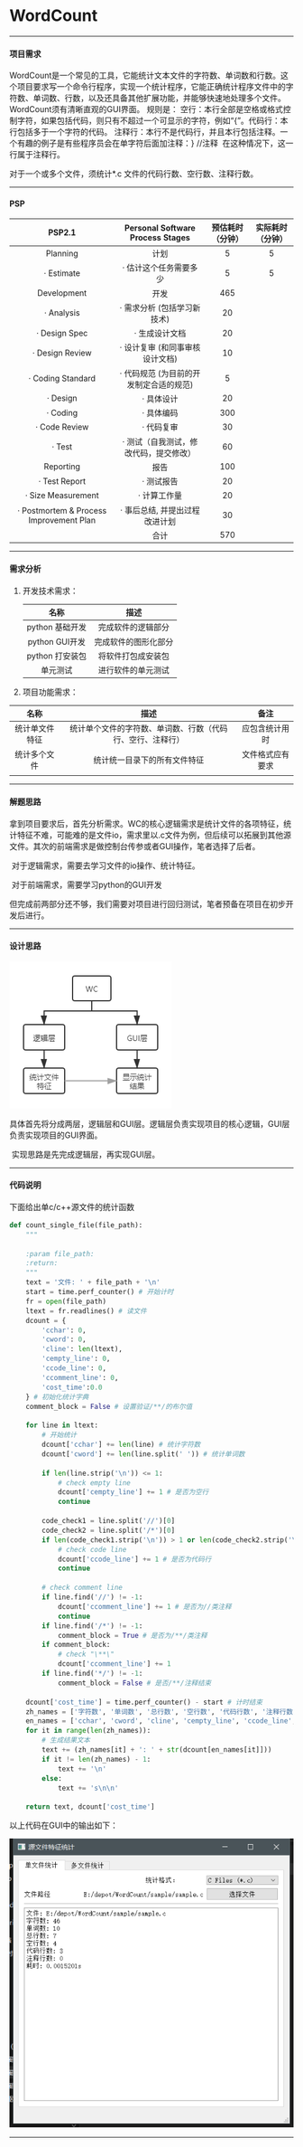 

# WordCount

---

#### 项目需求

​	WordCount是一个常见的工具，它能统计文本文件的字符数、单词数和行数。这个项目要求写一个命令行程序，实现一个统计程序，它能正确统计程序文件中的字符数、单词数、行数，以及还具备其他扩展功能，并能够快速地处理多个文件。WordCount须有清晰直观的GUI界面。
规则是：
​    空行：本行全部是空格或格式控制字符，如果包括代码，则只有不超过一个可显示的字符，例如“{”。
​    代码行：本行包括多于一个字符的代码。
​    注释行：本行不是代码行，并且本行包括注释。一个有趣的例子是有些程序员会在单字符后面加注释：} //注释
​            在这种情况下，这一行属于注释行。

对于一个或多个文件，须统计*.c 文件的代码行数、空行数、注释行数。

---

#### PSP

|                 PSP2.1                  |    Personal Software Process Stages     | 预估耗时（分钟） | 实际耗时（分钟） |
| :-------------------------------------: | :-------------------------------------: | :--------------: | :--------------: |
|                Planning                 |                  计划                   |        5         |        5         |
|               · Estimate                |         · 估计这个任务需要多少          |        5         |        5         |
|               Development               |                  开发                   |       465        |                  |
|               · Analysis                |       · 需求分析 (包括学习新技术)       |        20        |                  |
|              · Design Spec              |             · 生成设计文档              |        20        |                  |
|             · Design Review             |     · 设计复审 (和同事审核设计文档)     |        10        |                  |
|            · Coding Standard            | · 代码规范 (为目前的开发制定合适的规范) |        5         |                  |
|                · Design                 |               · 具体设计                |        20        |                  |
|                · Coding                 |               · 具体编码                |       300        |                  |
|              · Code Review              |               · 代码复审                |        30        |                  |
|                 · Test                  | · 测试（自我测试，修改代码，提交修改）  |        60        |                  |
|                Reporting                |                  报告                   |       100        |                  |
|              · Test Report              |               · 测试报告                |        20        |                  |
|           · Size Measurement            |              · 计算工作量               |        20        |                  |
| · Postmortem & Process Improvement Plan |     · 事后总结, 并提出过程改进计划      |        30        |                  |
|                                         |                  合计                   |       570        |                  |

----

#### 需求分析

1. 开发技术需求：

   |      名称       |         描述         |
   | :-------------: | :------------------: |
   | python 基础开发 |  完成软件的逻辑部分  |
   | python GUI开发  | 完成软件的图形化部分 |
   | python 打安装包 |  将软件打包成安装包  |
   |    单元测试     |  进行软件的单元测试  |

   

2. 项目功能需求：

|      名称      |                            描述                            |       备注       |
| :------------: | :--------------------------------------------------------: | :--------------: |
| 统计单文件特征 | 统计单个文件的字符数、单词数、行数（代码行、空行、注释行） |  应包含统计用时  |
|  统计多个文件  |                统计统一目录下的所有文件特征                | 文件格式应有要求 |
|                |                                                            |                  |

---

#### 解题思路

​		拿到项目要求后，首先分析需求。WC的核心逻辑需求是统计文件的各项特征，统计特征不难，可能难的是文件io，需求里以.c文件为例，但后续可以拓展到其他源文件。其次的前端需求是做控制台传参或者GUI操作，笔者选择了后者。

​		对于逻辑需求，需要去学习文件的io操作、统计特征。

​		对于前端需求，需要学习python的GUI开发

​		但完成前两部分还不够，我们需要对项目进行回归测试，笔者预备在项目在初步开发后进行。

-----

#### 设计思路

![](https://raw.githubusercontent.com/foolishkylin/WordCount/master/figure/WC.png)

​		具体首先将分成两层，逻辑层和GUI层。逻辑层负责实现项目的核心逻辑，GUI层负责实现项目的GUI界面。

​		实现思路是先完成逻辑层，再实现GUI层。

---

#### 代码说明

下面给出单c/c++源文件的统计函数

```python
def count_single_file(file_path):
    """

    :param file_path:
    :return:
    """
    text = '文件: ' + file_path + '\n'
    start = time.perf_counter() # 开始计时
    fr = open(file_path)
    ltext = fr.readlines() # 读文件
    dcount = {
        'cchar': 0,
        'cword': 0,
        'cline': len(ltext),
        'cempty_line': 0,
        'ccode_line': 0,
        'ccomment_line': 0,
        'cost_time':0.0
    } # 初始化统计字典
    comment_block = False # 设置验证/**/的布尔值

    for line in ltext:
        # 开始统计
        dcount['cchar'] += len(line) # 统计字符数
        dcount['cword'] += len(line.split(' ')) # 统计单词数

        if len(line.strip('\n')) <= 1:
            # check empty line
            dcount['cempty_line'] += 1 # 是否为空行
            continue

        code_check1 = line.split('//')[0]
        code_check2 = line.split('/*')[0]
        if len(code_check1.strip('\n')) > 1 or len(code_check2.strip('\n')) > 1:
            # check code line
            dcount['ccode_line'] += 1 # 是否为代码行
            continue

        # check comment line
        if line.find('//') != -1:
            dcount['ccomment_line'] += 1 # 是否为//类注释
            continue
        if line.find('/*') != -1:
            comment_block = True # 是否为/**/类注释
        if comment_block:
            # check "\**\"
            dcount['ccomment_line'] += 1
        if line.find('*/') != -1:
            comment_block = False # 是否/**/注释结束

    dcount['cost_time'] = time.perf_counter() - start # 计时结束
    zh_names = ['字符数', '单词数', '总行数', '空行数', '代码行数', '注释行数', '耗时']
    en_names = ['cchar', 'cword', 'cline', 'cempty_line', 'ccode_line', 'ccomment_line', 'cost_time']
    for it in range(len(zh_names)):
        # 生成结果文本
        text += (zh_names[it] + ': ' + str(dcount[en_names[it]]))
        if it != len(zh_names) - 1:
            text += '\n'
        else:
            text += 's\n\n'

    return text, dcount['cost_time']
```

以上代码在GUI中的输出如下：

![](https://raw.githubusercontent.com/foolishkylin/WordCount/master/figure/code_result.png)

---

